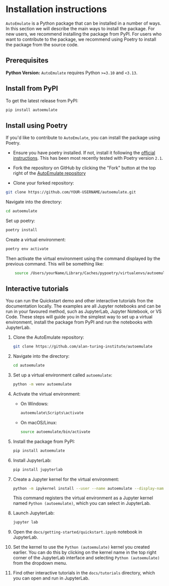 # Installation instructions

`AutoEmulate` is a Python package that can be installed in a number of ways.
In this section we will describe the main ways to install the package.
For new users, we recommend installing the package from PyPI.
For users who want to contribute to the package, we recommend using Poetry to install the package from the source code.

## Prerequisites

**Python Version:** `AutoEmulate` requires Python `>=3.10` and `<3.13`.

## Install from PyPI

To get the latest release from PyPI:

```bash
pip install autoemulate
```

## Install using Poetry

If you'd like to contribute to `AutoEmulate`, you can install the package using Poetry.

* Ensure you have poetry installed. If not, install it following the [official instructions](https://python-poetry.org/docs/). This has been most recently tested with Poetry version `2.1`.

* Fork the repository on GitHub by clicking the "Fork" button at the top right of the [AutoEmulate repository](https://github.com/alan-turing-institute/autoemulate)

* Clone your forked repository:

```bash
git clone https://github.com/YOUR-USERNAME/autoemulate.git
```

Navigate into the directory:

```bash
cd autoemulate
```

Set up poetry:

```bash
poetry install
```

Create a virtual environment:

```bash
poetry env activate
```

Then activate the virtual environment using the command displayed by the previous command. This will be something like:

```bash
    source /Users/yourName/Library/Caches/pypoetry/virtualenvs/autoemulate-l4vGdsmY-py3.11/bin/activate
```

## Interactive tutorials

You can run the Quickstart demo and other interactive tutorials fron the documentation locally.
The examples are all Jupyter notebooks and can be run in your favoured method, such as JupyterLab, Jupyter Notebook, or VS Code.
These steps will guide you in the simplest way to set up a virtual environment, install the package from PyPI and run the notebooks with JupyterLab.

1. Clone the AutoEmulate repository:

   ```bash
   git clone https://github.com/alan-turing-institute/autoemulate
   ```
2. Navigate into the directory:

   ```bash
   cd autoemulate
   ```
3. Set up a virtual environment called `autoemulate`:

   ```bash
   python -m venv autoemulate
   ```
4. Activate the virtual environment:
   - On Windows:

     ```bash
     autoemulate\Scripts\activate
     ```

   - On macOS/Linux:

     ```bash
     source autoemulate/bin/activate
     ```
5. Install the package from PyPI:

   ```bash
   pip install autoemulate
   ```
6. Install JupyterLab:

   ```bash
   pip install jupyterlab
   ```
7. Create a Jupyter kernel for the virtual environment:

   ```bash
   python -m ipykernel install --user --name autoemulate --display-name "Python (autoemulate)"
   ```

   This command registers the virtual environment as a Jupyter kernel named `Python (autoemulate)`, which you can select in JupyterLab.
8. Launch JupyterLab:

   ```bash
   jupyter lab
   ```
9. Open the `docs/getting-started/quickstart.ipynb` notebook in JupyterLab.
10. Set the kernel to use the `Python (autoemulate)` kernel you created earlier. You can do this by clicking on the kernel name in the top right corner of the JupyterLab interface and selecting `Python (autoemulate)` from the dropdown menu.
11. Find other interactive tutorials in the `docs/tutorials` directory, which you can open and run in JupyterLab.